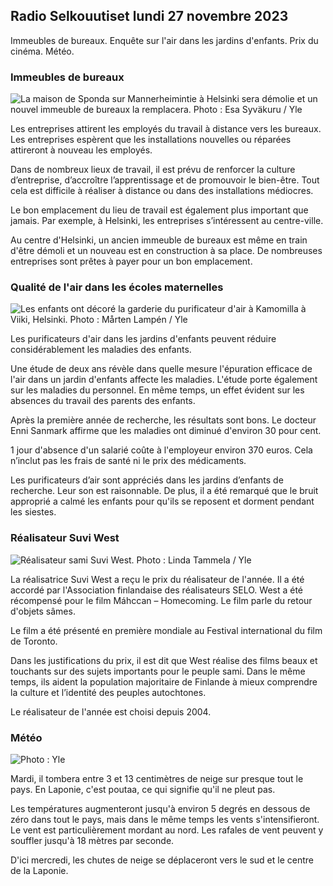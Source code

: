 Radio Selkouutiset lundi 27 novembre 2023
---------------------------------------

Immeubles de bureaux. Enquête sur l'air dans les jardins d'enfants. Prix du cinéma. Météo.

### Immeubles de bureaux

![La maison de Sponda sur Mannerheimintie à Helsinki sera démolie et un nouvel immeuble de bureaux la remplacera. Photo : Esa Syväkuru / Yle](https://images.cdn.yle.fi/image/upload/c_crop,h_3270,w_5814,x_0,y_404/ar_1.77777777777777777,c_fill,g_faces,h_675,w_1200/dpr_1.0/q_auto:eco/f_auto/fl_lossy/v1700118894/39-12013716555c1029fb19)

Les entreprises attirent les employés du travail à distance vers les bureaux. Les entreprises espèrent que les installations nouvelles ou réparées attireront à nouveau les employés.

Dans de nombreux lieux de travail, il est prévu de renforcer la culture d’entreprise, d’accroître l’apprentissage et de promouvoir le bien-être. Tout cela est difficile à réaliser à distance ou dans des installations médiocres.

Le bon emplacement du lieu de travail est également plus important que jamais. Par exemple, à Helsinki, les entreprises s’intéressent au centre-ville.

Au centre d'Helsinki, un ancien immeuble de bureaux est même en train d'être démoli et un nouveau est en construction à sa place. De nombreuses entreprises sont prêtes à payer pour un bon emplacement.

### Qualité de l'air dans les écoles maternelles

![Les enfants ont décoré la garderie du purificateur d'air à Kamomilla à Viiki, Helsinki. Photo : Mårten Lampén / Yle](https://images.cdn.yle.fi/image/upload/c_crop,h_2250,w_4000,x_0,y_334/ar_1.77777777777777777,c_fill,g_faces,h_675,w_1200/dpr_1.0/q_auto:eco/f_auto/fl_lossy/v1695638511/39-117653165115d5600150)

Les purificateurs d'air dans les jardins d'enfants peuvent réduire considérablement les maladies des enfants.

Une étude de deux ans révèle dans quelle mesure l'épuration efficace de l'air dans un jardin d'enfants affecte les maladies. L'étude porte également sur les maladies du personnel. En même temps, un effet évident sur les absences du travail des parents des enfants.

Après la première année de recherche, les résultats sont bons. Le docteur Enni Sanmark affirme que les maladies ont diminué d'environ 30 pour cent.

1 jour d'absence d'un salarié coûte à l'employeur environ 370 euros. Cela n’inclut pas les frais de santé ni le prix des médicaments.

Les purificateurs d’air sont appréciés dans les jardins d’enfants de recherche. Leur son est raisonnable. De plus, il a été remarqué que le bruit approprié a calmé les enfants pour qu'ils se reposent et dorment pendant les siestes.

### Réalisateur Suvi West

![Réalisateur sami Suvi West. Photo : Linda Tammela / Yle](https://images.cdn.yle.fi/image/upload/c_crop,h_2268,w_4032,x_0,y_120/ar_1.7777777777777777,c_fill,g_faces,h_675,w_1200/dpr_1.0/q_auto:eco/f_auto/fl_lossy/v1613476645/39-774637602bb23ea1c4a)

La réalisatrice Suvi West a reçu le prix du réalisateur de l'année. Il a été accordé par l'Association finlandaise des réalisateurs SELO. West a été récompensé pour le film Máhccan – Homecoming. Le film parle du retour d'objets sâmes.

Le film a été présenté en première mondiale au Festival international du film de Toronto.

Dans les justifications du prix, il est dit que West réalise des films beaux et touchants sur des sujets importants pour le peuple sami. Dans le même temps, ils aident la population majoritaire de Finlande à mieux comprendre la culture et l’identité des peuples autochtones.

Le réalisateur de l'année est choisi depuis 2004.

### Météo

![ Photo : Yle](https://images.cdn.yle.fi/image/upload/c_crop,h_1080,w_1919,x_0,y_0/ar_1.7777777777777777,c_fill,g_faces,h_675,w_1200/dpr_1.0/q_auto:eco/f_auto/fl_lossy/v1701100995/39-12073206564bd79da68c)

Mardi, il tombera entre 3 et 13 centimètres de neige sur presque tout le pays. En Laponie, c'est poutaa, ce qui signifie qu'il ne pleut pas.

Les températures augmenteront jusqu'à environ 5 degrés en dessous de zéro dans tout le pays, mais dans le même temps les vents s'intensifieront. Le vent est particulièrement mordant au nord. Les rafales de vent peuvent y souffler jusqu'à 18 mètres par seconde.

D'ici mercredi, les chutes de neige se déplaceront vers le sud et le centre de la Laponie.